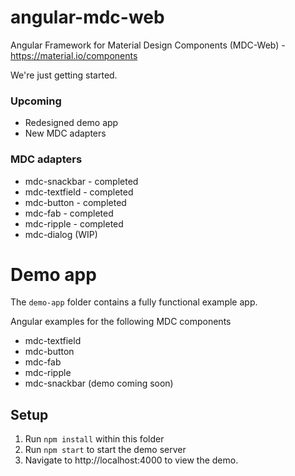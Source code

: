 # angular-mdc-web
Angular Framework for Material Design Components (MDC-Web) - https://material.io/components

We're just getting started.

### Upcoming
 * Redesigned demo app
 * New MDC adapters

### MDC adapters
* mdc-snackbar - completed
* mdc-textfield - completed
* mdc-button - completed
* mdc-fab - completed
* mdc-ripple - completed
* mdc-dialog (WIP)

# Demo app

The `demo-app` folder contains a fully functional example app.

Angular examples for the following MDC components
 * mdc-textfield
 * mdc-button
 * mdc-fab
 * mdc-ripple
 * mdc-snackbar (demo coming soon)

## Setup

1. Run `npm install` within this folder
2. Run `npm start` to start the demo server
3. Navigate to http://localhost:4000 to view the demo.
